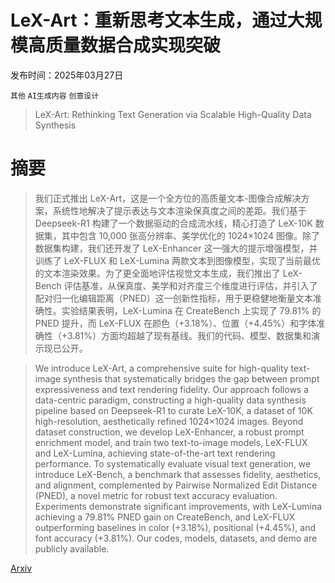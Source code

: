 # LeX-Art：重新思考文本生成，通过大规模高质量数据合成实现突破

发布时间：2025年03月27日

`其他` `AI生成内容` `创意设计`

> LeX-Art: Rethinking Text Generation via Scalable High-Quality Data Synthesis

# 摘要

> 我们正式推出 LeX-Art，这是一个全方位的高质量文本-图像合成解决方案，系统性地解决了提示表达与文本渲染保真度之间的差距。我们基于 Deepseek-R1 构建了一个数据驱动的合成流水线，精心打造了 LeX-10K 数据集，其中包含 10,000 张高分辨率、美学优化的 1024×1024 图像。除了数据集构建，我们还开发了 LeX-Enhancer 这一强大的提示增强模型，并训练了 LeX-FLUX 和 LeX-Lumina 两款文本到图像模型，实现了当前最优的文本渲染效果。为了更全面地评估视觉文本生成，我们推出了 LeX-Bench 评估基准，从保真度、美学和对齐度三个维度进行评估，并引入了配对归一化编辑距离（PNED）这一创新性指标，用于更稳健地衡量文本准确性。实验结果表明，LeX-Lumina 在 CreateBench 上实现了 79.81% 的 PNED 提升，而 LeX-FLUX 在颜色（+3.18%）、位置（+4.45%）和字体准确性（+3.81%）方面均超越了现有基线。我们的代码、模型、数据集和演示现已公开。

> We introduce LeX-Art, a comprehensive suite for high-quality text-image synthesis that systematically bridges the gap between prompt expressiveness and text rendering fidelity. Our approach follows a data-centric paradigm, constructing a high-quality data synthesis pipeline based on Deepseek-R1 to curate LeX-10K, a dataset of 10K high-resolution, aesthetically refined 1024$\times$1024 images. Beyond dataset construction, we develop LeX-Enhancer, a robust prompt enrichment model, and train two text-to-image models, LeX-FLUX and LeX-Lumina, achieving state-of-the-art text rendering performance. To systematically evaluate visual text generation, we introduce LeX-Bench, a benchmark that assesses fidelity, aesthetics, and alignment, complemented by Pairwise Normalized Edit Distance (PNED), a novel metric for robust text accuracy evaluation. Experiments demonstrate significant improvements, with LeX-Lumina achieving a 79.81% PNED gain on CreateBench, and LeX-FLUX outperforming baselines in color (+3.18%), positional (+4.45%), and font accuracy (+3.81%). Our codes, models, datasets, and demo are publicly available.

[Arxiv](https://arxiv.org/abs/2503.21749)